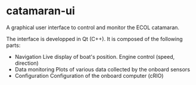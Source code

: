 catamaran-ui
============

A graphical user interface to control and monitor the ECOL catamaran.

The interface is developped in Qt (C++). It is composed of the following parts:
- Navigation
Live display of boat's position.
Engine control (speed, direction)
- Data monitoring
Plots of various data collected by the onboard sensors
- Configuration
Configuration of the onboard computer (cRIO)
